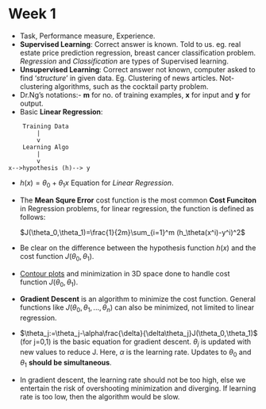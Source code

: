 # Week 1

- Task, Performance measure, Experience.
- **Supervised Learning**: Correct answer is known. Told to us. eg. real estate price prediction regression, breast cancer classification problem. *Regression* and *Classification* are types of Supervised learning. 
- **Unsupervised Learning**: Correct answer not known, computer asked to find ‘*structure*’ in given data. Eg. Clustering of news articles. Not-clustering algorithms, such as the cocktail party problem. 
- Dr.Ng’s notations:- **m** for no. of training examples, **x** for input and **y** for output.
- Basic **Linear Regression**:
```
    Training Data
        |
        v
    Learning Algo
        |
        v
x-->hypothesis (h)--> y
```
- $h(x)=\theta_0+\theta_1x$
Equation for *Linear Regression*.

- The **Mean Squre Error** cost function is the most common **Cost Funciton** in Regression problems, for linear regression, the function is defined as follows:

    $J(\theta_0,\theta_1)=\frac{1}{2m}\sum_{i=1}^m (h_\theta(x^i)-y^i)^2$

- Be clear on the difference between the hypothesis function $h(x)$ and the cost function $J(\theta_0, \theta_1)$.
- [Contour plots](https://en.wikipedia.org/wiki/Contour_line) and minimization in 3D space done to handle cost function $J(\theta_0, \theta_1)$.
  
- **Gradient Descent** is an algorithm to minimize the cost function. General functions like $J(\theta_0,\theta_1,...,\theta_n)$ can also be minimized, not limited to linear regression.
- $\theta_j:=\theta_j-\alpha\frac{\delta}{\delta\theta_j}J(\theta_0,\theta_1)$ (for j=0,1)
is the basic equation for gradient descent. $\theta_j$ is updated with new values to reduce J. Here, $\alpha$ is the learning rate. Updates to $\theta_0$ and $\theta_1$ **should be simultaneous**. 
- In gradient descent, the learning rate should not be too high, else we entertain the risk of overshooting minimization and diverging. If learning rate is too low, then the algorithm would be slow.
